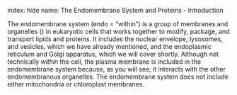 index: hide
name: The Endomembrane System and Proteins - Introduction

The endomembrane system (endo = “within”) is a group of membranes and organelles () in eukaryotic cells that works together to modify, package, and transport lipids and proteins. It includes the nuclear envelope, lysosomes, and vesicles, which we have already mentioned, and the endoplasmic reticulum and Golgi apparatus, which we will cover shortly. Although not technically  *within* the cell, the plasma membrane is included in the endomembrane system because, as you will see, it interacts with the other endomembranous organelles. The endomembrane system does not include either mitochondria or chloroplast membranes.

